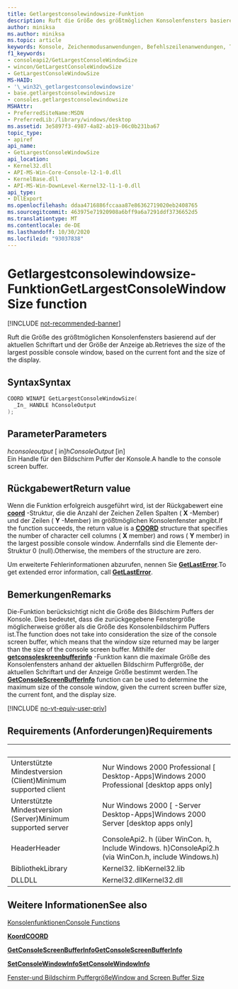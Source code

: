 ```yaml
---
title: Getlargestconsolewindowsize-Funktion
description: Ruft die Größe des größtmöglichen Konsolenfensters basierend auf der aktuellen Schriftart und der Größe der Anzeige ab.
author: miniksa
ms.author: miniksa
ms.topic: article
keywords: Konsole, Zeichenmodusanwendungen, Befehlszeilenanwendungen, Terminalanwendungen, Konsolen-API
f1_keywords:
- consoleapi2/GetLargestConsoleWindowSize
- wincon/GetLargestConsoleWindowSize
- GetLargestConsoleWindowSize
MS-HAID:
- '\_win32\_getlargestconsolewindowsize'
- base.getlargestconsolewindowsize
- consoles.getlargestconsolewindowsize
MSHAttr:
- PreferredSiteName:MSDN
- PreferredLib:/library/windows/desktop
ms.assetid: 3e5897f3-4987-4a82-ab19-06c0b231ba67
topic_type:
- apiref
api_name:
- GetLargestConsoleWindowSize
api_location:
- Kernel32.dll
- API-MS-Win-Core-Console-l2-1-0.dll
- KernelBase.dll
- API-MS-Win-DownLevel-Kernel32-l1-1-0.dll
api_type:
- DllExport
ms.openlocfilehash: ddaa4716886fccaaa87e86362719020eb2408765
ms.sourcegitcommit: 463975e71920908a6bff9a6a7291ddf3736652d5
ms.translationtype: MT
ms.contentlocale: de-DE
ms.lasthandoff: 10/30/2020
ms.locfileid: "93037838"
---
```

# <a name="getlargestconsolewindowsize-function"></a><span data-ttu-id="35dbc-104">Getlargestconsolewindowsize-Funktion</span><span class="sxs-lookup"><span data-stu-id="35dbc-104">GetLargestConsoleWindowSize function</span></span>

[!INCLUDE [not-recommended-banner](./includes/not-recommended-banner.md)]

<span data-ttu-id="35dbc-105">Ruft die Größe des größtmöglichen Konsolenfensters basierend auf der aktuellen Schriftart und der Größe der Anzeige ab.</span><span class="sxs-lookup"><span data-stu-id="35dbc-105">Retrieves the size of the largest possible console window, based on the current font and the size of the display.</span></span>

## <a name="syntax"></a><span data-ttu-id="35dbc-106">Syntax</span><span class="sxs-lookup"><span data-stu-id="35dbc-106">Syntax</span></span>

```C
COORD WINAPI GetLargestConsoleWindowSize(
  _In_ HANDLE hConsoleOutput
);
```

## <a name="parameters"></a><span data-ttu-id="35dbc-107">Parameter</span><span class="sxs-lookup"><span data-stu-id="35dbc-107">Parameters</span></span>

<span data-ttu-id="35dbc-108">*hconsoleoutput* \[ in\]</span><span class="sxs-lookup"><span data-stu-id="35dbc-108">*hConsoleOutput* \[in\]</span></span>  
<span data-ttu-id="35dbc-109">Ein Handle für den Bildschirm Puffer der Konsole.</span><span class="sxs-lookup"><span data-stu-id="35dbc-109">A handle to the console screen buffer.</span></span>

## <a name="return-value"></a><span data-ttu-id="35dbc-110">Rückgabewert</span><span class="sxs-lookup"><span data-stu-id="35dbc-110">Return value</span></span>

<span data-ttu-id="35dbc-111">Wenn die Funktion erfolgreich ausgeführt wird, ist der Rückgabewert eine [**coord**](coord-str.md) -Struktur, die die Anzahl der Zeichen Zellen Spalten ( **X** -Member) und der Zeilen ( **Y** -Member) im größtmöglichen Konsolenfenster angibt.</span><span class="sxs-lookup"><span data-stu-id="35dbc-111">If the function succeeds, the return value is a [**COORD**](coord-str.md) structure that specifies the number of character cell columns ( **X** member) and rows ( **Y** member) in the largest possible console window.</span></span> <span data-ttu-id="35dbc-112">Andernfalls sind die Elemente der-Struktur 0 (null).</span><span class="sxs-lookup"><span data-stu-id="35dbc-112">Otherwise, the members of the structure are zero.</span></span>

<span data-ttu-id="35dbc-113">Um erweiterte Fehlerinformationen abzurufen, nennen Sie [**GetLastError**](https://msdn.microsoft.com/library/windows/desktop/ms679360).</span><span class="sxs-lookup"><span data-stu-id="35dbc-113">To get extended error information, call [**GetLastError**](https://msdn.microsoft.com/library/windows/desktop/ms679360).</span></span>

## <a name="remarks"></a><span data-ttu-id="35dbc-114">Bemerkungen</span><span class="sxs-lookup"><span data-stu-id="35dbc-114">Remarks</span></span>

<span data-ttu-id="35dbc-115">Die-Funktion berücksichtigt nicht die Größe des Bildschirm Puffers der Konsole. Dies bedeutet, dass die zurückgegebene Fenstergröße möglicherweise größer als die Größe des Konsolenbildschirm Puffers ist.</span><span class="sxs-lookup"><span data-stu-id="35dbc-115">The function does not take into consideration the size of the console screen buffer, which means that the window size returned may be larger than the size of the console screen buffer.</span></span> <span data-ttu-id="35dbc-116">Mithilfe der [**getconsoleskreenbufferinfo**](getconsolescreenbufferinfo.md) -Funktion kann die maximale Größe des Konsolenfensters anhand der aktuellen Bildschirm Puffergröße, der aktuellen Schriftart und der Anzeige Größe bestimmt werden.</span><span class="sxs-lookup"><span data-stu-id="35dbc-116">The [**GetConsoleScreenBufferInfo**](getconsolescreenbufferinfo.md) function can be used to determine the maximum size of the console window, given the current screen buffer size, the current font, and the display size.</span></span>

[!INCLUDE [no-vt-equiv-user-priv](./includes/no-vt-equiv-user-priv.md)]

## <a name="requirements"></a><span data-ttu-id="35dbc-117">Requirements (Anforderungen)</span><span class="sxs-lookup"><span data-stu-id="35dbc-117">Requirements</span></span>

| &nbsp; | &nbsp; |
|-|-|
| <span data-ttu-id="35dbc-118">Unterstützte Mindestversion (Client)</span><span class="sxs-lookup"><span data-stu-id="35dbc-118">Minimum supported client</span></span> | <span data-ttu-id="35dbc-119">Nur Windows 2000 Professional \[ Desktop-Apps\]</span><span class="sxs-lookup"><span data-stu-id="35dbc-119">Windows 2000 Professional \[desktop apps only\]</span></span> |
| <span data-ttu-id="35dbc-120">Unterstützte Mindestversion (Server)</span><span class="sxs-lookup"><span data-stu-id="35dbc-120">Minimum supported server</span></span> | <span data-ttu-id="35dbc-121">Nur Windows 2000 \[ -Server Desktop-Apps\]</span><span class="sxs-lookup"><span data-stu-id="35dbc-121">Windows 2000 Server \[desktop apps only\]</span></span> |
| <span data-ttu-id="35dbc-122">Header</span><span class="sxs-lookup"><span data-stu-id="35dbc-122">Header</span></span> | <span data-ttu-id="35dbc-123">ConsoleApi2. h (über WinCon. h, Include Windows. h)</span><span class="sxs-lookup"><span data-stu-id="35dbc-123">ConsoleApi2.h (via WinCon.h, include Windows.h)</span></span> |
| <span data-ttu-id="35dbc-124">Bibliothek</span><span class="sxs-lookup"><span data-stu-id="35dbc-124">Library</span></span> | <span data-ttu-id="35dbc-125">Kernel32. lib</span><span class="sxs-lookup"><span data-stu-id="35dbc-125">Kernel32.lib</span></span> |
| <span data-ttu-id="35dbc-126">DLL</span><span class="sxs-lookup"><span data-stu-id="35dbc-126">DLL</span></span> | <span data-ttu-id="35dbc-127">Kernel32.dll</span><span class="sxs-lookup"><span data-stu-id="35dbc-127">Kernel32.dll</span></span> |

## <a name="see-also"></a><span data-ttu-id="35dbc-128">Weitere Informationen</span><span class="sxs-lookup"><span data-stu-id="35dbc-128">See also</span></span>

[<span data-ttu-id="35dbc-129">Konsolenfunktionen</span><span class="sxs-lookup"><span data-stu-id="35dbc-129">Console Functions</span></span>](console-functions.md)

[<span data-ttu-id="35dbc-130">**Koord**</span><span class="sxs-lookup"><span data-stu-id="35dbc-130">**COORD**</span></span>](coord-str.md)

[<span data-ttu-id="35dbc-131">**GetConsoleScreenBufferInfo**</span><span class="sxs-lookup"><span data-stu-id="35dbc-131">**GetConsoleScreenBufferInfo**</span></span>](getconsolescreenbufferinfo.md)

[<span data-ttu-id="35dbc-132">**SetConsoleWindowInfo**</span><span class="sxs-lookup"><span data-stu-id="35dbc-132">**SetConsoleWindowInfo**</span></span>](setconsolewindowinfo.md)

[<span data-ttu-id="35dbc-133">Fenster-und Bildschirm Puffergröße</span><span class="sxs-lookup"><span data-stu-id="35dbc-133">Window and Screen Buffer Size</span></span>](window-and-screen-buffer-size.md)
